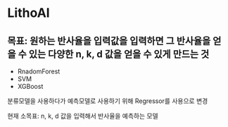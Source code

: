 # LithoAI

## 목표: 원하는 반사율을 입력값을 입력하면 그 반사율을 얻을 수 있는 다양한 n, k, d 값을 얻을 수 있게 만드는 것

 - RnadomForest
 - SVM
 - XGBoost

분류모델을 사용하다가 예측모델로 사용하기 위해 Regressor를 사용으로 변경

현재 소목표: n, k, d 값을 입력해서 반사율을 예측하는 모델

